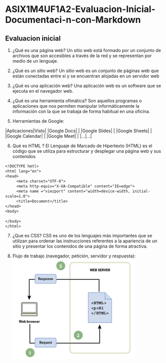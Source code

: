 # ASIX1M4UF1A2-Evaluacion-Inicial-Documentaci-n-con-Markdown
## Evaluacion inicial

1. ¿Qué es una página web?
Un sitio web está formado por un conjunto de archivos que son accesibles a través de la red y se representan por medio de un lenguaje.

2. ¿Qué es un sitio web?
Un sitio web es un conjunto de páginas web que están conectadas entre sí y se encuentran alojadas en un servidor web

3. ¿Qué es una aplicación web?
Una aplicación web es un software que se ejecuta en el navegador web.

4. ¿Qué es una herramienta ofimática?
Son aquellos programas o aplicaciones que nos permiten manipular informáticamente la información con la que se trabaja de forma habitual en una oficina.

5. Herramientas de Google:

|Aplicaciones|Visto|
|Google Docs| |
|Google Slides| |
|Google Sheets| |
|Google Calendar| |
|Google Meet| |
|...|...|

6. Qué es HTML ?
El Lenguaje de Marcado de Hipertexto (HTML) es el código que se utiliza para estructurar y desplegar una página web y sus contenidos
```
<!DOCTYPE hmtl>
<html lang="en">
<head>
     <meta charset="UTF-8">
     <meta http-equiv="X-UA-Compatible" content="IE=edge">
     <meta name ="viezport" content="width=device-width, initial-scale=1.0">
     <title>Document</title>
</head>
<body>

</body>
</html>
```
7. ¿Que es CSS?
CSS es uno de los lenguajes más importantes que se utilizan para ordenar las instrucciones referentes a la apariencia de un sitio y presentar los contenidos de una página de forma atractiva.

8. Flujo de trabajo (navegador, petición, servidor y respuesta):
![Esto es una imagen](Flujo%20de%20trabajo.png "Titulo opcional de la imagen")